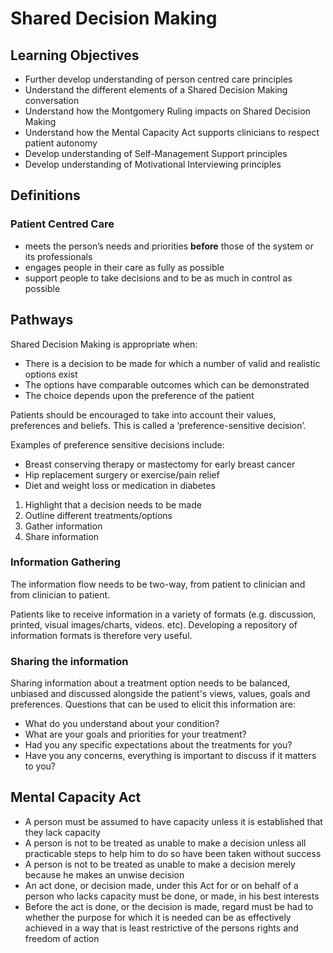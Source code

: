 # Shared Decision Making

## Learning Objectives

- Further develop understanding of person centred care principles
- Understand the different elements of a Shared Decision Making conversation
- Understand how the Montgomery Ruling impacts on Shared Decision Making
- Understand how the Mental Capacity Act supports clinicians to respect patient autonomy
- Develop understanding of Self-Management Support principles
- Develop understanding of Motivational Interviewing principles

## Definitions

### Patient Centred Care

- meets the person’s needs and priorities **before** those of the system or its professionals
- engages people in their care as fully as possible
- support people to take decisions and to be as much in control as possible

## Pathways

Shared Decision Making is appropriate when:

- There is a decision to be made for which a number of valid and realistic options exist
- The options have comparable outcomes which can be demonstrated
- The choice depends upon the preference of the patient

Patients should be encouraged to take into account their values, preferences and beliefs. This is called a ‘preference-sensitive decision’.

Examples of preference sensitive decisions include:

- Breast conserving therapy or mastectomy for early breast cancer
- Hip replacement surgery or exercise/pain relief
- Diet and weight loss or medication in diabetes

1. Highlight that a decision needs to be made
1. Outline different treatments/options
1. Gather information
1. Share information


### Information Gathering

The information flow needs to be two-way, from patient to clinician and from clinician to patient.

Patients like to receive information in a variety of formats (e.g. discussion, printed, visual images/charts, videos. etc). Developing a repository of information formats is therefore very useful.

### Sharing the information

Sharing information about a treatment option needs to be balanced, unbiased and discussed alongside the patient's views, values, goals and preferences. Questions that can be used to elicit this information are:

- What do you understand about your condition?
- What are your goals and priorities for your treatment?
- Had you any specific expectations about the treatments for you?
- Have you any concerns, everything is important to discuss if it matters to you?

## Mental Capacity Act

- A person must be assumed to have capacity unless it is established that they lack capacity
- A person is not to be treated as unable to make a decision unless all practicable steps to help him to do so have been taken without success
- A person is not to be treated as unable to make a decision merely because he makes an unwise decision
- An act done, or decision made, under this Act for or on behalf of a person who lacks capacity must be done, or made, in his best interests
- Before the act is done, or the decision is made, regard must be had to whether the purpose for which it is needed can be as effectively achieved in a way that is least restrictive of the persons rights and freedom of action
